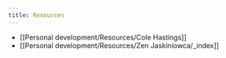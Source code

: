 ```yaml
---
title: Resources
---
```


- [[Personal development/Resources/Cole Hastings]]
- [[Personal development/Resources/Zen Jaskiniowca/_index]]